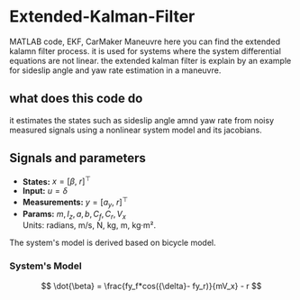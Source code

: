 # Extended-Kalman-Filter
MATLAB code, EKF, CarMaker Maneuvre
here you can find the extended kalamn filter process. it is used for systems where the system differential equations are not linear.
the extended kalman filter is explain by an example for sideslip angle and yaw rate estimation in a maneuvre.

## what does this code do
it estimates the states such as sideslip angle amnd yaw rate from noisy measured signals using a nonlinear system model and its jacobians.

## Signals and parameters
- **States:** $x = [\beta,\ r]^\top$
- **Input:** $u = \delta$
- **Measurements:** $y = [a_y,\ r]^\top$
- **Params:** $m, I_z, a, b, C_f, C_r, V_x$  
Units: radians, m/s, N, kg, m, kg·m².

The system's model is derived based on bicycle model.
### System's Model
$$
\dot{\beta} = \frac{fy_f*cos({\delta}- fy_r)}{mV_x} - r
$$
